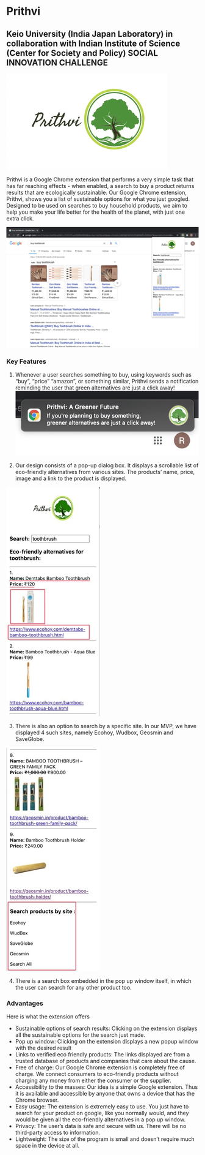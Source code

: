 # Prithvi
## Keio University (India Japan Laboratory) in collaboration with Indian Institute of Science (Center for Society and Policy) SOCIAL INNOVATION CHALLENGE 
![Prithvi](https://github.com/Prithvi-Extension/prithvi/blob/main/details/Prithvi.jpg)


Prithvi is a Google Chrome extension that performs a very simple task that has far reaching effects - when enabled, a search to buy a product returns results that are ecologically sustainable. Our Google Chrome extension, Prithvi, shows you a list of sustainable options for what you just googled. Designed to be used on searches to buy household products, we aim to help you make your life better for the health of the planet, with just one extra click. 

![browser view](https://github.com/Prithvi-Extension/prithvi/blob/main/screenshots/ss2.jpeg)

### Key Features

1. Whenever a user searches something to buy, using keywords such as “buy”, “price” “amazon”, or something similar, Prithvi sends a notification reminding the user that green alternatives are just a click away!
![notif](https://github.com/Prithvi-Extension/prithvi/blob/main/screenshots/ss1.jpeg)

2. Our design consists of a pop-up dialog box. It displays a scrollable list of eco-friendly alternatives from various sites. The products’ name, price, image and a link to the product is displayed.

![popup](https://github.com/Prithvi-Extension/prithvi/blob/main/screenshots/ss3.jpeg)

3. There is also an option to search by a specific site. In our MVP, we have displayed 4 such sites, namely Ecohoy, Wudbox, Geosmin and SaveGlobe. 

![by site](https://github.com/Prithvi-Extension/prithvi/blob/main/screenshots/ss4.jpeg)

4. There is a search box embedded in the pop up window itself, in which the user can search for any other product too. 

### Advantages
Here is what the extension offers
- Sustainable options of search results: Clicking on the extension displays all the sustainable options for the search just made. 
- Pop up window: Clicking on the extension displays a new popup window with the desired result
- Links to verified eco friendly products: The links displayed are from a trusted database of products and companies that care about the cause.
- Free of charge: Our Google Chrome extension is completely free of charge. We connect consumers to eco-friendly products without charging any money from either the consumer or the supplier. 
- Accessibility to the masses: Our idea is a simple Google extension. Thus it is available and accessible by anyone that owns a device that has the Chrome browser. 
- Easy usage: The extension is extremely easy to use. You just have to search for your product on google, like you normally would, and they would be given all the eco-friendly alternatives in a pop up window.  
- Privacy: The user’s data is safe and secure with us. There will be no third-party access to information.
- Lightweight: The size of the program is small and doesn’t require much space in the device at all. 



